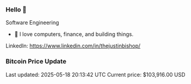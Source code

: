 ### Hello 🤙  

Software Engineering

- 🔭 I love computers, finance, and building things.
  
LinkedIn: https://www.linkedin.com/in/thejustinbishop/  











































































































































































































































































### Bitcoin Price Update
Last updated: 2025-05-18 20:13:42 UTC
Current price: $103,916.00 USD
